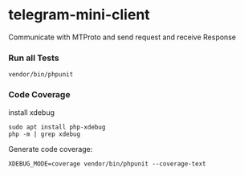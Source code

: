 # telegram-mini-client
Communicate with MTProto and send request and receive Response

### Run all Tests
```shell
vendor/bin/phpunit
```

### Code Coverage
install xdebug
```shell
sudo apt install php-xdebug
php -m | grep xdebug
```

Generate code coverage:
```shell
XDEBUG_MODE=coverage vendor/bin/phpunit --coverage-text
```